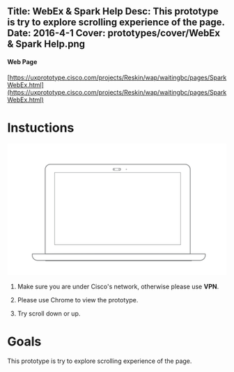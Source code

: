 Title: WebEx & Spark Help
Desc: This prototype is try to explore scrolling experience of the page.
Date: 2016-4-1
Cover: prototypes/cover/WebEx & Spark Help.png
---

#### Web Page

[https://uxprototype.cisco.com/projects/Reskin/wap/waitingbc/pages/SparkWebEx.html](https://uxprototype.cisco.com/projects/Reskin/wap/waitingbc/pages/SparkWebEx.html)


# Instuctions 
![Desktop](../../../img_data/prototypes/Desktop-2x.png)

1) Make sure you are under Cisco's network, otherwise please use **VPN**.

2) Please use Chrome to view the prototype.

3) Try scroll down or up.

# Goals	
This prototype is try to explore scrolling experience of the page.

